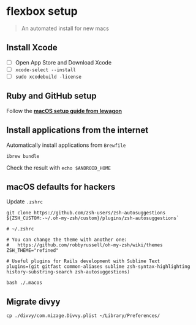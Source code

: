 # flexbox setup

> An automated install for new macs

## Install Xcode

- [ ] Open App Store and Download Xcode
- [ ] `xcode-select --install`
- [ ] `sudo xcodebuild -license`

## Ruby and GitHub setup

Follow the **[macOS setup guide from lewagon](https://github.com/lewagon/setup/blob/master/macOS.md)**

## Install applications from the internet

Automatically install applications from `Brewfile`

```console
ibrew bundle
```

Check the result with `echo $ANDROID_HOME`

## macOS defaults for hackers

Update `.zshrc`

```console
git clone https://github.com/zsh-users/zsh-autosuggestions ${ZSH_CUSTOM:-~/.oh-my-zsh/custom}/plugins/zsh-autosuggestions`
```

```console
# ~/.zshrc

# You can change the theme with another one:
#   https://github.com/robbyrussell/oh-my-zsh/wiki/themes
ZSH_THEME="refined"

# Useful plugins for Rails development with Sublime Text
plugins=(git gitfast common-aliases sublime zsh-syntax-highlighting history-substring-search zsh-autosuggestions)
```

```console
bash ./.macos
```

## Migrate divyy

```console
cp ./divvy/com.mizage.Divvy.plist ~/Library/Preferences/
```
